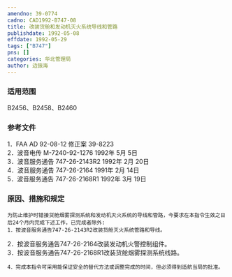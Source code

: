 ```yaml
---
amendno: 39-0774  
cadno: CAD1992-B747-08  
title: 改装货舱和发动机灭火系统导线和管路  
publishdate: 1992-05-08  
effdate: 1992-05-29  
tags: ["B747"]  
pns: []  
categories: 华北管理局  
author: 边振海  
---
```

  
### 适用范围  
B2456、B2458、B2460  
  
<!--more-->  
### 参考文件  
1．FAA AD 92-08-12 修正案 39-8223  
2．波音电传 M-7240-92-1276 1992年 5月 5日  
 3．波音服务通告 747-26-2143R2 1992年 2月 20日  
 4．波音服务通告 747-26-2164 1991年 2月 14日  
 5．波音服务通告 747-26-2168R1 1992年 3月 19日  
  
### 原因、措施和规定  
    为防止维护时错接货舱烟雾探测系统和发动机灭火系统的导线和管路，今要求在本指令生效之日后24个月内完成下述工作，已完成者除外:  
    1．按波音服务通告747-26-2143R2改装货舱灭火系统管路和导线。  
 2．按波音服务通告747-26-2164改装发动机火警控制组件。  
3．按波音服务通告747-26-2168R1改装货舱烟雾探测系统线路。  
  
    4．完成本指令可采用能保证安全的替代方法或调整完成的时间，但必须得到适航当局的批准。  
  
